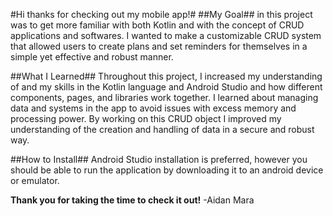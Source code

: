 #Hi thanks for checking out my mobile app!#
##My Goal##
in this project was to get more familiar with both Kotlin and with the concept of CRUD applications and softwares. I wanted to make a customizable CRUD system that allowed users to create plans and set reminders for themselves in a simple yet effective and robust manner.

##What I Learned##
Throughout this project, I increased my understanding of and my skills in the Kotlin language and Android Studio and how different components, pages, and libraries work together.
I learned about managing data and systems in the app to avoid issues with excess memory and processing power.
By working on this CRUD object I improved my understanding of the creation and handling of data in a secure and robust way.

##How to Install##
Android Studio installation is preferred, however you should be able to run the application by downloading it to an android device or emulator.


**Thank you for taking the time to check it out!**
-Aidan Mara
